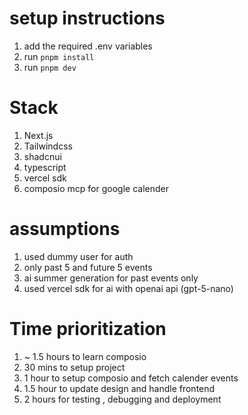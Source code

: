 # setup instructions

1. add the required .env variables
2. run `pnpm install`
3. run `pnpm dev`

# Stack

1. Next.js
2. Tailwindcss
3. shadcnui
4. typescript
5. vercel sdk
6. composio mcp for google calender

# assumptions

1. used dummy user for auth
2. only past 5 and future 5 events
3. ai summer generation for past events only
4. used vercel sdk for ai with openai api (gpt-5-nano)

# Time prioritization

1. ~ 1.5 hours to learn composio
2. 30 mins to setup project
3. 1 hour to setup composio and fetch calender events
4. 1.5 hour to update design and handle frontend
5. 2 hours for testing , debugging and deployment
